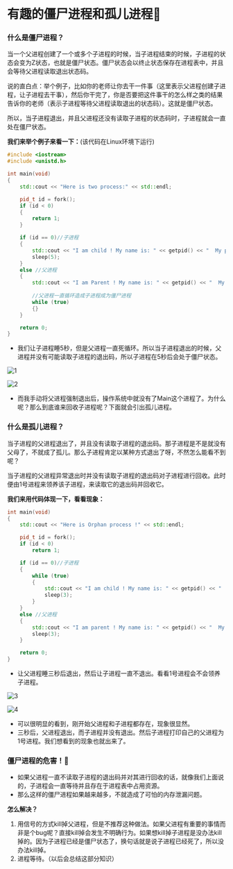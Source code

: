 # 有趣的僵尸进程和孤儿进程:yellow_heart:

### 什么是僵尸进程？

当一个父进程创建了一个或多个子进程的时候，当子进程结束的时候，子进程的状态会变为Z状态，也就是僵尸状态。僵尸状态会以终止状态保存在进程表中，并且会等待父进程读取退出状态码。

说的直白点：举个例子，比如你的老师让你去干一件事（这里表示父进程创建子进程，让子进程去干事），然后你干完了，你是否要把这件事干的怎么样之类的结果告诉你的老师（表示子进程等待父进程读取退出的状态码）。这就是僵尸状态。

所以，当子进程退出，并且父进程还没有读取子进程的状态码时，子进程就会一直处在僵尸状态。

**我们来举个例子来看一下：**(该代码在Linux环境下运行)

```cpp
#include <iostream>
#include <unistd.h>

int main(void)
{
    std::cout << "Here is two process:" << std::endl;

    pid_t id = fork();
    if (id < 0)
    {
        return 1;
    }

    if (id == 0)//子进程
    {
        std::cout << "I am child ! My name is: " << getpid() << "  My parent name is: " << getppid() << std::endl;
        sleep(5);
    }
    else //父进程
    {
        std::cout << "I am Parent ! My name is: " << getpid() << "  My parent name is: " << getppid() << std::endl;
        
        //父进程一直循环造成子进程成为僵尸进程
        while (true)
        {}
    }

    return 0;
}

```

- 我们让子进程睡5秒，但是父进程一直死循环。所以当子进程退出的时候，父进程并没有可能读取子进程的退出码，所以子进程在5秒后会处于僵尸状态。

![1](F:\linux_code\summary\4.僵尸进程和孤儿进程\1.png)

![2](F:\linux_code\summary\4.僵尸进程和孤儿进程\2.png)

- 而我手动将父进程强制退出后，操作系统中就没有了Main这个进程了。为什么呢？那么到底谁来回收子进程呢？下面就会引出孤儿进程。

### 什么是孤儿进程？

当子进程的父进程退出了，并且没有读取子进程的退出码。那子进程是不是就没有父母了，不就成了孤儿。那么子进程肯定以某种方式退出了呀，不然怎么能看不到呢？

当子进程的父进程异常退出时并没有读取子进程的退出码对子进程进行回收。此时便由1号进程来领养该子进程，来读取它的退出码并回收它。

**我们来用代码体现一下，看看现象：**

```cpp
int main(void)
{
    std::cout << "Here is Orphan process !" << std::endl;

    pid_t id = fork();
    if (id < 0)
        return 1;

    if (id == 0)//子进程
    {
        while (true)
        {
            std::cout << "I am child ! My name is: " << getpid() << "  My parent name is: " << getppid() << std::endl;
            sleep(3);
        }
    }
    else //父进程
    {
        std::cout << "I am parent ! My name is: " << getpid() << "  My parent name is: " << getppid() << std::endl;
        sleep(3);
    }

    return 0;
}

```

- 让父进程睡三秒后退出，然后让子进程一直不退出。看看1号进程会不会领养子进程。

![3](F:\linux_code\summary\4.僵尸进程和孤儿进程\3.png)

![4](F:\linux_code\summary\4.僵尸进程和孤儿进程\4.png)

- 可以很明显的看到，刚开始父进程和子进程都存在，现象很显然。
- 三秒后，父进程退出，而子进程并没有退出。然后子进程打印自己的父进程为1号进程。我们想看到的现象也就出来了。

### 僵尸进程的危害！:black_heart:

- 如果父进程一直不读取子进程的退出码并对其进行回收的话，就像我们上面说的，子进程会一直等待并且存在于进程表中占用资源。
- 那么这样的僵尸进程如果越来越多，不就造成了可怕的内存泄漏问题。

**怎么解决？**

1. 用信号的方式kill掉父进程，但是不推荐这种做法。如果父进程有重要的事情而非是个bug呢？直接kill掉会发生不明确行为。如果想kill掉子进程是没办法kill掉的。因为子进程已经是僵尸状态了，换句话就是说子进程已经死了，所以没办法kill掉。
2. 进程等待。（以后会总结这部分知识）